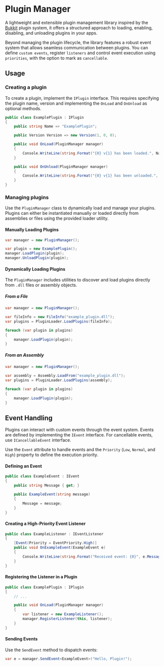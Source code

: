 # Plugin Manager

A lightweight and extensible plugin management library inspired by the [Bukkit](https://bukkit.org/) plugin system, it offers a structured approach to loading, enabling, disabling, and unloading plugins in your apps.

Beyond managing the plugin lifecycle, the library features a robust event system that allows seamless communication between plugins. You can define `custom events`, register `listeners` and control event execution using `priorities`, with the option to mark as `cancellable`.

## Usage

### Creating a plugin

To create a plugin, implement the `IPlugin` interface. This requires specifying the plugin name, version and implementing the `OnLoad` and `OnUnload` as optional methods.

```csharp
public class ExamplePlugin : IPlugin
{
    public string Name => "ExamplePlugin";

    public Version Version => new Version(1, 0, 0);

    public void OnLoad(PluginManager manager)
    {
        Console.WriteLine(string.Format("{0} v{1} has been loaded.", Name, Version));
    }

    public void OnUnload(PluginManager manager)
    {
        Console.WriteLine(string.Format("{0} v{1} has been unloaded.", Name, Version));
    }
}
```

### Managing plugins

Use the `PluginManager` class to dynamically load and manage your plugins. Plugins can either be instantiated manually or loaded directly from assemblies or files using the provided loader utility.

#### Manually Loading Plugins

```csharp
var manager = new PluginManager();

var plugin = new ExamplePlugin();
manager.LoadPlugin(plugin);
manager.UnloadPlugin(plugin);
```

#### Dynamically Loading Plugins

The `PluginManager` includes utilities to discover and load plugins directly from `.dll` files or assembly objects.

##### From a File

```csharp
var manager = new PluginManager();

var fileInfo = new FileInfo("example_plugin.dll");
var plugins = PluginLoader.LoadPlugins(fileInfo);

foreach (var plugin in plugins)
{
    manager.LoadPlugin(plugin);
}
```

##### From an Assembly

```csharp
var manager = new PluginManager();

var assembly = Assembly.LoadFrom("example_plugin.dll");
var plugins = PluginLoader.LoadPlugins(assembly);

foreach (var plugin in plugins)
{
    manager.LoadPlugin(plugin);
}
```

## Event Handling

Plugins can interact with custom events through the event system. Events are defined by implementing the `IEvent` interface. For cancellable events, use `ICancellableEvent` interface.

Use the `Event` attribute to handle events and the `Priority` (`Low`, `Normal`, and `High`) property to define the execution priority.

#### Defining an Event

```csharp
public class ExampleEvent : IEvent
{
    public string Message { get; }

    public ExampleEvent(string message)
    {
        Message = message;
    }
}
```

#### Creating a High-Priority Event Listener

```csharp
public class ExampleListener : IEventListener
{
    [Event(Priority = EventPriority.High)]
    public void OnExampleEvent(ExampleEvent e)
    {
        Console.WriteLine(string.Format("Received event: {0}", e.Message));
    }
}
```

#### Registering the Listener in a Plugin

```csharp
public class ExamplePlugin : IPlugin
{
    // ...

    public void OnLoad(PluginManager manager)
    {
        var listener = new ExampleListener();
        manager.RegisterListener(this, listener);
    }
}
```

#### Sending Events

Use the `SendEvent` method to dispatch events:

```csharp
var e = manager.SendEvent<ExampleEvent>("Hello, Plugin!");
```